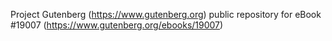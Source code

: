 Project Gutenberg (https://www.gutenberg.org) public repository for eBook #19007 (https://www.gutenberg.org/ebooks/19007)